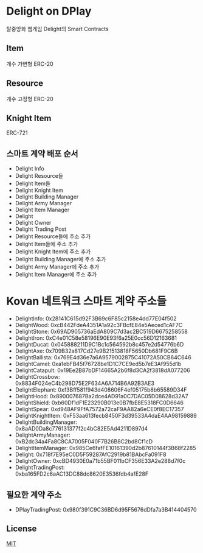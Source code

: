 # Delight on DPlay
탈중앙화 웹게임 Delight의 Smart Contracts

## Item
개수 가변형 ERC-20

## Resource
개수 고정형 ERC-20

## Knight Item
ERC-721

## 스마트 계약 배포 순서
- Delight Info
- Delight Resource들
- Delight Item들
- Delight Knight Item
- Delight Building Manager
- Delight Army Manager
- Delight Item Manager
- Delight
- Delight Owner
- Delight Trading Post
- Delight Resource들에 주소 추가
- Delight Item들에 주소 추가
- Delight Knight Item에 주소 추가
- Delight Building Manager에 주소 추가
- Delight Army Manager에 주소 추가
- Delight Item Manager에 주소 추가

# Kovan 네트워크 스마트 계약 주소들
- DelightInfo: 0x28141C615d92F3B69c6F85c2158e4dd77E04f502
- DelightWood: 0xcB442FdeA4351A1a92c3FBcfE84e5Aeced1cAF7C
- DelightStone: 0x69AD905736aEdA809C7d3ac2BC519D6675258558
- DelightIron: 0xC4e01C58e58196E90E93f6a25E0cc56D12163681
- DelightDucat: 0x045888211D9C1Bc1c564592b8c457e2d54776b6D
- DelightAxe: 0x709B32a817Cd27e9B21513818F5650Db681F9C6B
- DelightBallista: 0x769E4d36e7a6A9579002875C41072A50CB64C646
- DelightCamel: 0xa1ebFB45f76728be1D1C7CE9ed5b7eE3Af955d1b
- DelightCatapult: 0x19Ee2B87bDF14665A2b6f8d3CA2f3818dA077206
- DelightCrossbow: 0x8834F024eC4b298D75E2F634A6A714B6A92B3AE3
- DelightElephant: 0xf3Bff581f943d408606F4ef05175b8b65589D34F
- DelightHood: 0x890007687Ba2dce4AD91a0C7DAC05D08628d32A7
- DelightShield: 0xb60Df1dF1E23290B013e0B7fbE8E5318FC0D6646
- DelightSpear: 0xd948AF9FfA7572a72caF9AA82a6eCE0f8EC17357
- DelightKnightItem: 0xF53aa613fecb8450F3d39533A4daE4AA98159889
- DelightBuildingManager: 0x8aAD0Da8c776131377f2c4bC82E5Ad4211D897d4
- DelightArmyManager: 0xB2dc34a4Fa8C8CA7005F040F7B26B8C2bd8Cf1cD
- DelightItemManager: 0x985Ce6fafFE10161390d2b87610144f3B68f2285
- Delight: 0x718f7E95eC0D5F59287AfC2919b81BAbcFa091F8
- DelightOwner: 0xcBD4930E0a71b55BF011bCF356E33A2e288d7f0c
- DelightTradingPost: 0xba165FD2c6aAC13DC88dc8620E3536fdb4afE28F

## 필요한 계약 주소
- DPlayTradingPost: 0x980f391C9C36BD6d95F5676dDfa7a3B414404570

## License
[MIT](LICENSE)